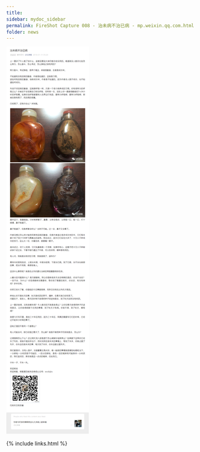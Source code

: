 ```yaml
---
title:
sidebar: mydoc_sidebar
permalink: FireShot Capture 008 - 治未病不治已病 - mp.weixin.qq.com.html
folder: news
---
```


<img src="images/FireShot Capture 008 - 治未病不治已病 - mp.weixin.qq.com.png"/>


{% include links.html %}
